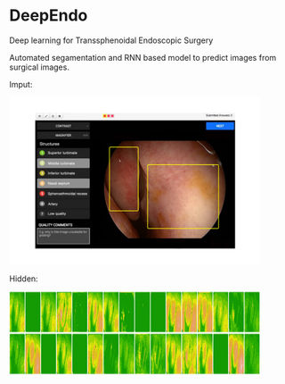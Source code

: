 # DeepEndo
Deep learning for Transsphenoidal Endoscopic Surgery

Automated segamentation and RNN based model to predict images from surgical images.

Imput:

<img src="https://github.com/norikaisa/DeepEndo/blob/master/Figure%201.jpg" width="450" height="300" alt="图片加载失败时，显示这段字"/>

Hidden:

<img src="https://github.com/norikaisa/DeepEndo/blob/master/Figure%202.png" width="450" height="150" alt="图片加载失败时，显示这段字"/>
